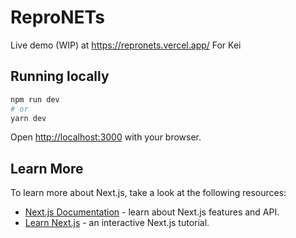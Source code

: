 # ReproNETs

Live demo (WIP) at https://repronets.vercel.app/
For Kei

## Running locally

```bash
npm run dev
# or
yarn dev
```

Open [http://localhost:3000](http://localhost:3000) with your browser.

## Learn More

To learn more about Next.js, take a look at the following resources:

- [Next.js Documentation](https://nextjs.org/docs) - learn about Next.js features and API.
- [Learn Next.js](https://nextjs.org/learn) - an interactive Next.js tutorial.
